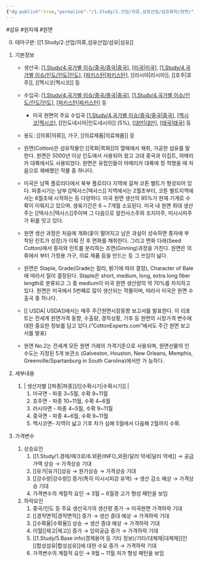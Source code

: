 ```yaml
---
{"dg-publish":true,"permalink":"/1.Study/2.산업/의류,섬유산업/섬유화학/원면/","created":"2024-11-20T21:02:29.120+09:00","updated":"2025-06-26T15:43:59.437+09:00"}
---
```


#섬유 #원자재 #원면 

0. 테마구분: [[1.Study/2.산업/의류,섬유산업/섬유\|섬유]]


1. 기본정보

	- 생산국: [[1.Study/4.국가별 이슈/중국/중국\|중국]](27%), [[미국\|미국]](19%), [[1.Study/4.국가별 이슈/인도/인도\|인도]](18%), [[파키스탄\|파키스탄]](8%), [[러시아\|러시아]], [[호주\|호주]], [[멕시코\|멕시코]] 등
	- 수입국:  [[1.Study/4.국가별 이슈/중국/중국\|중국]](40%), [[1.Study/4.국가별 이슈/인도/인도\|인도]](15%), [[파키스탄\|파키스탄]](10%) 등
		- 미국 원면의 주요 수입국 [[1.Study/4.국가별 이슈/중국/중국\|중국]](52%), [[멕시코\|멕시코]](8%), [[인도네시아\|인도네시아]] (5%), [[대만\|대만]](3%), [[태국\|태국]](4%) 등
	- 용도: [[의류\|의류]], 가구, [[의료제품\|의료제품]] 등

	- 원면(Cotton)은 섬유작물인 [[목화\|목화]]의 열매에서 채취, 가공한 섬유를 말한다. 원면은 5000년 이상 인도에서 사용되어 왔고 고대 중국과 이집트, 아메리카 대륙에서도 사용되었다. 원면은 유럽인들이 아메리카 대륙에 정 착했을 때 처음으로 재배했던 작물 중 하나다. 
	- 미국은 남쪽 플로리다에서 북부 플로리다 지역에 걸쳐 코튼 벨트가 형성되어 있다. 파종시기는 남부 [[텍사스\|텍사스]] 지역에서는 2월초부터, 코튼 벨트지역에서는 6월초에 시작하는 등 다양하다. 미국 원면 생산의 95%가 현재 기계로 수확이 이뤄지고 있으며. 생육기간은 6 ~ 7개월 소요된다. 미국 내 원면 최대 생산 주는 [[텍사스\|텍사스]]주이며 그 다음으로 알칸사스주와 조지아주, 미시시피주가 뒤를 잇고 있다. 
	- 원면 생산 과정은 처음에 개화(꽃이 떨어지고 남은 과실이 성숙하면 종자에 부착된 린트가 성장)가 이뤄 진 후 면화를 채취한다. 그리고 면화 다래(Seed Cotton)에서 종자와 린트를 분리하는 조면(Ginning)과정을 거친다. 원면은 의류에서 부터 가정용 가구, 의료 제품 등을 만드는 등 그 쓰임이 넓다. 
	- 원면은 Staple, Grade(Grade는 칼라, 밝기에 따라 결정), Character of Bale에 따라서 질이 결정된다. Staple은 short, medium, long, extra long fiber length로 분류되고 그 중 medium이 미국 원면 생산량의 약 70%를 차지하고 있다. 원면은 미국에서 5번째로 많이 생산되는 작물이며, 따라서 미국은 원면 수출국 중 하나다. 
	- [[ USDA\| USDA]]에서는 매주 주간원면시장동향 보고서를 발표한다. 이 리포트는 전세계 원면가격 동향, 수출량, 경작상황, 기후 등 원면의 시장가격 변수에 대한 중요한 정보를 담고 있다.(“CottonExperts.com”에서도 주간 원면 보고서를 발표) 
	- 원면 No.2는 전세계 모든 원면 거래의 가격기준으로 사용되며, 원면선물의 인수도는 지정된 5개 보관소 (Galveston, Houston, New Orleans, Memphis, Greenville/Spartanburg in South Carolina)에서만 가 능하다.



1. 세부내용
	1. | 생산지별 [[파종\|파종]]/[[수확시기\|수확시기]] | 
		1. 미국면 - 파종 3~5월, 수확 9~11월 
		2. 호주면 - 파종 10~11월, 수확 4~6월 
		3. 러시아면 - 파종 4~5월, 수확 9~11월 
		4. 중국면 - 파종 4~6월, 수확 9~11월 
		5. 멕시코면- 지역이 넓고 기후 차가 심해 5월에서 다음해 2월까지 수확.




1. 가격변수
	1. 상승요인
		1. [[1.Study/1.경제/매크로/6.외환/INFO_외환/달러 약세\|달러 약세]] → 공급가액 상승 → 가격상승 기대 
		2. [[유가\|유가]]상승 → 원가상승 → 가격상승 기대 
		3. [[강수량\|강수량]] 증가(특히 미시시피강 유역) → 생산 감소 예상 → 가격상승 기대
		4. 가격변수의 계절적 요인 → 3월 ~ 6월경 고가 형성 패턴을 보임
	2. 하락요인
		1. 중국/인도 등 주요 생산국가의 생산량 증가 → 미국원면 가격하락 기대 
		2. [[경작면적\|경작면적]] 증가 → 생산 증대 예상 → 가격하락 기대 
		3. [[수확율\|수확율]] 상승 → 생산 증대 예상 → 가격하락 기대
		4. 이월[[재고\|재고]] 증가 → 잉여공급 증가 → 가격하락 기대 
		5. [[1.Study/5.Base info(경제용어 등 기타 정보)/기타/대체재\|대체재]]인 [[합성섬유\|합성섬유]]에 대한 수요 증가 → 가격하락 기대 
		6. 가격변수의 계절적 요인 → 9월 ~ 11월 저가 형성 패턴을 보임